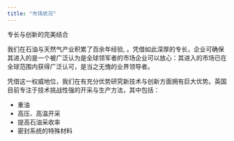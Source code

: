 ```yaml
---
title: "市场状况"
---
```

专长与创新的完美结合

我们在石油与天然气产业积累了百余年经验, 。凭借如此深厚的专长，企业可确保其进入的是一个被广泛认为是全球领军者的市场企业可以放心：其进入的市场已在全球范围内获得广泛认可，是当之无愧的业界领导者。

凭借这一权威地位，我们在有充分优势研究新技术与创新方面拥有巨大优势。英国目前专注于技术挑战性强的开采与生产方法，其中包括：
- 重油
- 高压、高温开采
- 提高石油采收率
- 密封系统的特殊材料

